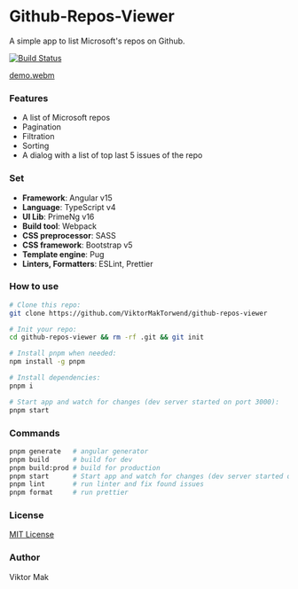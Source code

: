 # Github-Repos-Viewer
A simple app to list Microsoft's repos on Github.

[![Build Status](https://github.com/ViktorMakTorwend/github-repos-viewer/workflows/CI/badge.svg)](https://github.com/ViktorMakTorwend/github-repos-viewer/actions?query=workflow%3ACI)

[demo.webm](https://github.com/AlexanderMac/github-repos-viewer/assets/1192919/b9b3969d-0953-4fba-acbf-0bb8f98cb261)

### Features
- A list of Microsoft repos
- Pagination
- Filtration
- Sorting
- A dialog with a list of top last 5 issues of the repo

### Set
- **Framework**: Angular v15
- **Language**: TypeScript v4
- **UI Lib**: PrimeNg v16
- **Build tool**: Webpack
- **CSS preprocessor**: SASS
- **CSS framework**: Bootstrap v5
- **Template engine**: Pug
- **Linters, Formatters**: ESLint, Prettier

### How to use
```sh
# Clone this repo:
git clone https://github.com/ViktorMakTorwend/github-repos-viewer

# Init your repo:
cd github-repos-viewer && rm -rf .git && git init

# Install pnpm when needed:
npm install -g pnpm

# Install dependencies:
pnpm i

# Start app and watch for changes (dev server started on port 3000):
pnpm start
```

### Commands
```sh
pnpm generate   # angular generator
pnpm build      # build for dev
pnpm build:prod # build for production
pnpm start      # Start app and watch for changes (dev server started on port 3000)
pnpm lint       # run linter and fix found issues
pnpm format     # run prettier
```

### License
[MIT License](LICENSE)

### Author
Viktor Mak
